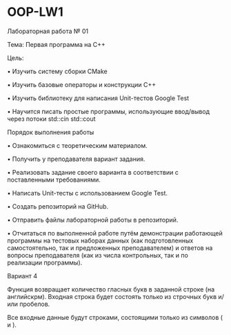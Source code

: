 # OOP-LW1
Лабораторная работа № 01

Тема: Первая программа на C++

Цель:

• Изучить систему сборки CMake

• Изучить базовые операторы и конструкции C++

• Изучить библиотеку для написания Unit-тестов Google Test

• Научится писать простые программы, использующие ввод/вывод через потоки std::cin
std::cout

Порядок выполнения работы

• Ознакомиться с теоретическим материалом.

• Получить у преподавателя вариант задания.

• Реализовать задание своего варианта в соответствии с поставленными требованиями.

• Написать Unit-тесты с использованием Google Test.

• Создать репозиторий на GitHub.

• Отправить файлы лабораторной работы в репозиторий.

• Отчитаться по выполненной работе путём демонстрации работающей программы на
тестовых наборах данных (как подготовленных самостоятельно, так и предложенных
преподавателем) и ответов на вопросы преподавателя (как из числа контрольных, так и по
реализации программы).

Вариант 4

Функция возвращает количество гласных букв в заданной строке (на английскрм).
Входная строка будет состоять только из строчных букв и/или пробелов.

Все входные данные будут строками, состоящими только из символов ( и ).

